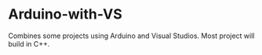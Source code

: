 # Arduino-with-VS
Combines some projects using Arduino and Visual Studios. Most project will build in C++. 

